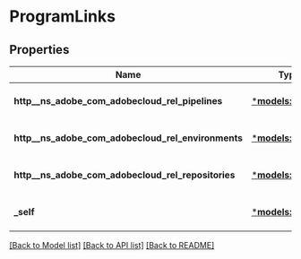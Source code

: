 # ProgramLinks

## Properties
Name | Type | Description | Notes
------------ | ------------- | ------------- | -------------
**http__ns_adobe_com_adobecloud_rel_pipelines** | [***models::HalLink**](HalLink.md) |  | [optional] [default to None]
**http__ns_adobe_com_adobecloud_rel_environments** | [***models::HalLink**](HalLink.md) |  | [optional] [default to None]
**http__ns_adobe_com_adobecloud_rel_repositories** | [***models::HalLink**](HalLink.md) |  | [optional] [default to None]
**_self** | [***models::HalLink**](HalLink.md) |  | [optional] [default to None]

[[Back to Model list]](../README.md#documentation-for-models) [[Back to API list]](../README.md#documentation-for-api-endpoints) [[Back to README]](../README.md)


